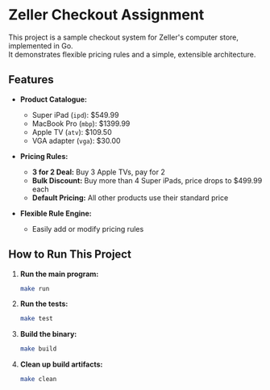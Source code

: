 # Zeller Checkout Assignment

This project is a sample checkout system for Zeller's computer store, implemented in Go.  
It demonstrates flexible pricing rules and a simple, extensible architecture.

## Features

- **Product Catalogue:**  
  - Super iPad (`ipd`): $549.99  
  - MacBook Pro (`mbp`): $1399.99  
  - Apple TV (`atv`): $109.50  
  - VGA adapter (`vga`): $30.00

- **Pricing Rules:**  
  - **3 for 2 Deal:** Buy 3 Apple TVs, pay for 2  
  - **Bulk Discount:** Buy more than 4 Super iPads, price drops to $499.99 each  
  - **Default Pricing:** All other products use their standard price

- **Flexible Rule Engine:**  
  - Easily add or modify pricing rules

## How to Run This Project

1. **Run the main program:**

   ```sh
   make run
   ```

2. **Run the tests:**

   ```sh
   make test
   ```

3. **Build the binary:**

   ```sh
   make build
   ```

4. **Clean up build artifacts:**

   ```sh
   make clean
   ```